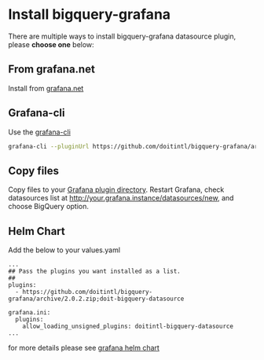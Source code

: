 # Install bigquery-grafana

There are multiple ways to install bigquery-grafana datasource plugin, please **choose one** below:

## From grafana.net

Install from [grafana.net](https://grafana.net/plugins/doitintl-bigquery-datasource)

## Grafana-cli

Use the [grafana-cli](http://docs.grafana.org/plugins/installation/#installing-plugins-manually)

```bash
grafana-cli --pluginUrl https://github.com/doitintl/bigquery-grafana/archive/2.0.2.zip plugins install doitintl-bigquery-datasource
```

## Copy files

Copy files to your [Grafana plugin directory](http://docs.grafana.org/plugins/installation/#grafana-plugin-directory). Restart Grafana, check datasources list at http://your.grafana.instance/datasources/new, and choose BigQuery option.

## Helm Chart

Add the below to your values.yaml

```
...
## Pass the plugins you want installed as a list.
##
plugins:
  - https://github.com/doitintl/bigquery-grafana/archive/2.0.2.zip;doit-bigquery-datasource

grafana.ini:
  plugins:
    allow_loading_unsigned_plugins: doitintl-bigquery-datasource
...
```

for more details please see [grafana helm chart](https://github.com/helm/charts/tree/master/stable/grafana)
